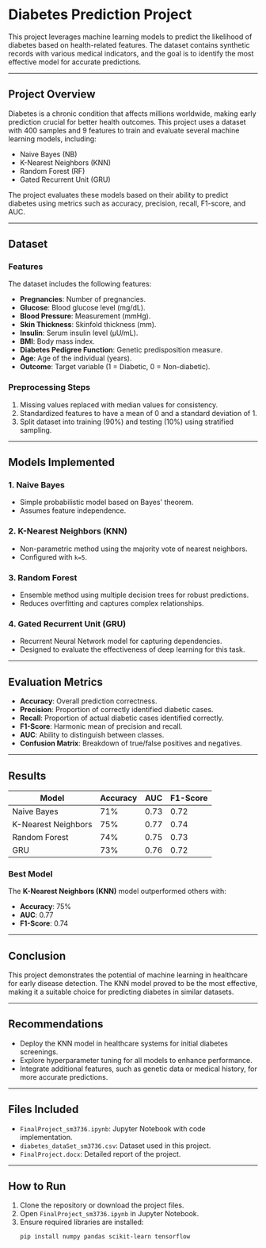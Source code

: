 # Diabetes Prediction Project

This project leverages machine learning models to predict the likelihood of diabetes based on health-related features. The dataset contains synthetic records with various medical indicators, and the goal is to identify the most effective model for accurate predictions.

---

## Project Overview

Diabetes is a chronic condition that affects millions worldwide, making early prediction crucial for better health outcomes. This project uses a dataset with 400 samples and 9 features to train and evaluate several machine learning models, including:

- Naive Bayes (NB)
- K-Nearest Neighbors (KNN)
- Random Forest (RF)
- Gated Recurrent Unit (GRU)

The project evaluates these models based on their ability to predict diabetes using metrics such as accuracy, precision, recall, F1-score, and AUC.

---

## Dataset

### Features
The dataset includes the following features:
- **Pregnancies**: Number of pregnancies.
- **Glucose**: Blood glucose level (mg/dL).
- **Blood Pressure**: Measurement (mmHg).
- **Skin Thickness**: Skinfold thickness (mm).
- **Insulin**: Serum insulin level (µU/mL).
- **BMI**: Body mass index.
- **Diabetes Pedigree Function**: Genetic predisposition measure.
- **Age**: Age of the individual (years).
- **Outcome**: Target variable (1 = Diabetic, 0 = Non-diabetic).

### Preprocessing Steps
1. Missing values replaced with median values for consistency.
2. Standardized features to have a mean of 0 and a standard deviation of 1.
3. Split dataset into training (90%) and testing (10%) using stratified sampling.

---

## Models Implemented

### 1. Naive Bayes
- Simple probabilistic model based on Bayes' theorem.
- Assumes feature independence.

### 2. K-Nearest Neighbors (KNN)
- Non-parametric method using the majority vote of nearest neighbors.
- Configured with `k=5`.

### 3. Random Forest
- Ensemble method using multiple decision trees for robust predictions.
- Reduces overfitting and captures complex relationships.

### 4. Gated Recurrent Unit (GRU)
- Recurrent Neural Network model for capturing dependencies.
- Designed to evaluate the effectiveness of deep learning for this task.

---

## Evaluation Metrics
- **Accuracy**: Overall prediction correctness.
- **Precision**: Proportion of correctly identified diabetic cases.
- **Recall**: Proportion of actual diabetic cases identified correctly.
- **F1-Score**: Harmonic mean of precision and recall.
- **AUC**: Ability to distinguish between classes.
- **Confusion Matrix**: Breakdown of true/false positives and negatives.

---

## Results

| Model           | Accuracy | AUC  | F1-Score |
|------------------|----------|------|----------|
| Naive Bayes      | 71%      | 0.73 | 0.72     |
| K-Nearest Neighbors | 75%   | 0.77 | 0.74     |
| Random Forest    | 74%      | 0.75 | 0.73     |
| GRU              | 73%      | 0.76 | 0.72     |

### Best Model
The **K-Nearest Neighbors (KNN)** model outperformed others with:
- **Accuracy**: 75%
- **AUC**: 0.77
- **F1-Score**: 0.74

---

## Conclusion

This project demonstrates the potential of machine learning in healthcare for early disease detection. The KNN model proved to be the most effective, making it a suitable choice for predicting diabetes in similar datasets.

---

## Recommendations
- Deploy the KNN model in healthcare systems for initial diabetes screenings.
- Explore hyperparameter tuning for all models to enhance performance.
- Integrate additional features, such as genetic data or medical history, for more accurate predictions.

---

## Files Included
- `FinalProject_sm3736.ipynb`: Jupyter Notebook with code implementation.
- `diabetes_dataSet_sm3736.csv`: Dataset used in this project.
- `FinalProject.docx`: Detailed report of the project.

---

## How to Run

1. Clone the repository or download the project files.
2. Open `FinalProject_sm3736.ipynb` in Jupyter Notebook.
3. Ensure required libraries are installed:
   ```bash
   pip install numpy pandas scikit-learn tensorflow
